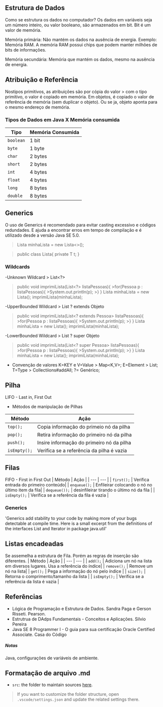 ## Estrutura de Dados

Como se estrutura os dados no computador?
Os dados em variáveis seja um número inteiro, ou valor booleano, são armazenados em bit. Bit é um valor de memória.

Memória primária: Não mantém os dados na ausência de energia. Exemplo: Memória RAM. A memória RAM possui chips que podem manter milhões de bits de informações. 

Memória secundária: Memória que mantém os dados, mesmo na ausência de energia.

## Atribuição e Referência

Nostipos primitivos, as atribuições são por cópia do valor > com o tipo primitivo, o valor é copiado em memória.
Em objetos, é copiado o valor de referência de memória (sem duplicar o objeto). Ou se ja, objeto aponta para o mesmo endereço de memória.

### Tipos de Dados em Java X Memória consumida

| Tipo | Memória Consumida |
| --- | --- |
| `boolean` | 1 bit |
| `byte` | 1 byte |
| `char` | 2 bytes |
| `short` | 2 bytes |
| `int` | 4 bytes |
| `float` | 4 bytes |
| `long` | 8 bytes |
| `double` | 8 bytes |

## Generics
O uso de Generics é recomendado para evitar casting excessivo e códigos redundades. E ajuda a encontrar erros em tempo de compilação e é utilizado desde a versão Java SE 5.0.
>Lista<String> minhaLista = new Lista<>();

>public class Lista<T>{
>    private T t;
>}
### Wildcards

-Unknown Wildcard > List<?>
>public void imprimiLista(List<?> listaPessoas){
    >for(Pessoa p : listaPessoas){
        >System.out.println(p);
    >}
>}
>Lista<Aluno> minhaLista = new Lista<Aluno>();
>imprimiLista(minhaLista);

-UpperBounded Wildcard > List ? extends Objeto
>public void imprimiLista(List<? extends Pessoa> listaPessoas){
    >for(Pessoa p : listaPessoas){
        >System.out.println(p);
    >}
>}
>Lista<Aluno> minhaLista = new Lista<Aluno>();
>imprimiLista(minhaLista);

-LowerBounded Wildcard > List ? super Objeto
>public void imprimiLista(List<? super Pessoa> listaPessoas){
    >for(Pessoa p : listaPessoas){
        >System.out.println(p);
    >}
>}
>Lista<Aluno> minhaLista = new Lista<Aluno>();
>imprimiLista(minhaLista);

- Convenção de valores
K=KEY e V=Value > Map<K,V>;
E=Element > List<E>;
T=Type > Collectiions#addAll;
?= Genérico;
## Pilha
LIFO - Last in, First Out
- Métodos de manipulação de Pilhas

| Método | Ação |
| --- | --- |
| `top();` | Copia informação do primeio nó da pilha  |
| `pop();` | Retira informação do primeiro nó da pilha |
| `push();` | Insire informação do primeiro nó da pilha |
| `isEmpty();` | Verifica se a referência da pilha é vazia |

## Filas
FIFO - First in First Out
| Método | Ação |
| --- | --- |
| `first();` | Verifica entrada do primeiro conteúdo|
| `enqueue();` | Enfileirar colocando o nó no último item da fila|
| `dequeue());` | desinfileirar tirando o último nó da fila |
| `isEmpty();` | Verifica se a referência da fila é vazia |

### Generics
'Generics add stability to your code by making more of your bugs detectable at compile time. Here is a small excerpt from the definitions of the interfaces List and Iterator in package java.util'

## Listas encadeadas
Se assemelha a estrutura de Fila. Porém as regras de inserção são diferentes.
| Método | Ação |
| --- | --- |
| `add();` | Adiciona um nó na lista em diversos lugares. Usa a referência do índice|
| `remove();` | Remove um nó na lista|
| `get();` | Pega a informação do nó pelo índice |
| `size();` | Retorna o comprimento/tamanho da lista |
| `isEmpty();` | Verifica se a referência da lista é vazia |


## Referências
- Lógica de Programação e Estrutura de Dados. Sandra Paga e Gerson Risseti. Pearson.
- Estrutrua de DAdps Fundamentais - Conceitos e Aplicações. Silvio Pereira
- Java SE 8 Programmer I - O guia para sua certificação Oracle Certified Associate. Casa do Código


##### Notas
Java, configurações de variáveis de ambiente.

## Formatação de arquivo .md

- `src`: the folder to maintain sources
[here](https://github.com/deisekinsk/condicionalJava).
> If you want to customize the folder structure, open `.vscode/settings.json` and update the related settings there.
